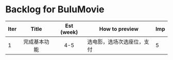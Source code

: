 # Backlog for BuluMovie

| Iter | Title | Est (week) | How to preview | Imp |
|------|:---:|:----------:|----------------|------|
|1|完成基本功能|4-5|选电影，选场次选座位，支付|5|
